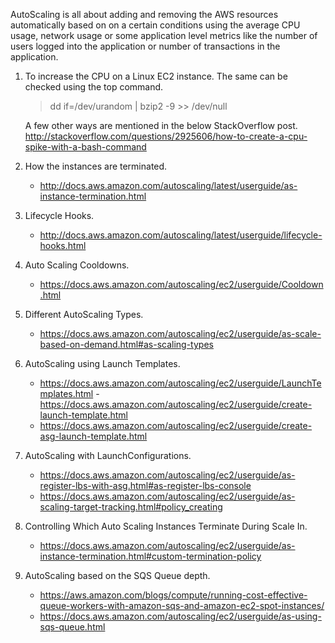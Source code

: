 AutoScaling is all about adding and removing the AWS resources automatically based on on a certain conditions using the average CPU usage, network usage or some application level metrics like the number of users logged into the application or number of transactions in the application.

1. To increase the CPU on a Linux EC2 instance. The same can be checked using the top command.
   >dd if=/dev/urandom | bzip2 -9 >> /dev/null

    A few other ways are mentioned in the below StackOverflow post.\
    http://stackoverflow.com/questions/2925606/how-to-create-a-cpu-spike-with-a-bash-command

1. How the instances are terminated.
    - http://docs.aws.amazon.com/autoscaling/latest/userguide/as-instance-termination.html

1. Lifecycle Hooks.
    - http://docs.aws.amazon.com/autoscaling/latest/userguide/lifecycle-hooks.html

1. Auto Scaling Cooldowns.
    - https://docs.aws.amazon.com/autoscaling/ec2/userguide/Cooldown.html

1. Different AutoScaling Types.
    - https://docs.aws.amazon.com/autoscaling/ec2/userguide/as-scale-based-on-demand.html#as-scaling-types

1. AutoScaling using Launch Templates.
    - https://docs.aws.amazon.com/autoscaling/ec2/userguide/LaunchTemplates.html
     -https://docs.aws.amazon.com/autoscaling/ec2/userguide/create-launch-template.html
    - https://docs.aws.amazon.com/autoscaling/ec2/userguide/create-asg-launch-template.html

1. AutoScaling with LaunchConfigurations.
    - https://docs.aws.amazon.com/autoscaling/ec2/userguide/as-register-lbs-with-asg.html#as-register-lbs-console
    - https://docs.aws.amazon.com/autoscaling/ec2/userguide/as-scaling-target-tracking.html#policy_creating

1. Controlling Which Auto Scaling Instances Terminate During Scale In.
    - https://docs.aws.amazon.com/autoscaling/ec2/userguide/as-instance-termination.html#custom-termination-policy

1. AutoScaling based on the SQS Queue depth.
    - https://aws.amazon.com/blogs/compute/running-cost-effective-queue-workers-with-amazon-sqs-and-amazon-ec2-spot-instances/
    - https://docs.aws.amazon.com/autoscaling/ec2/userguide/as-using-sqs-queue.html
